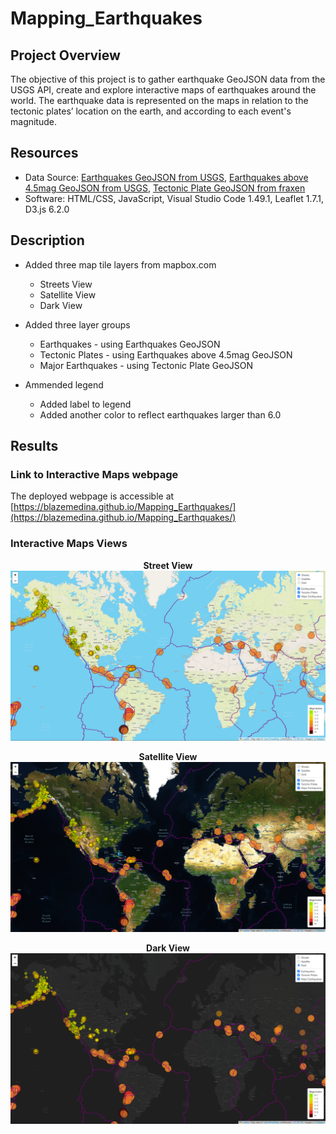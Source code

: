 # Mapping_Earthquakes

## Project Overview
The objective of this project is to gather earthquake GeoJSON data from the USGS API, create and explore interactive maps of earthquakes around the world.
The earthquake data is represented on the maps in relation to the tectonic plates’ location on the earth, and according to each event's magnitude.

## Resources
- Data Source: [Earthquakes GeoJSON from USGS](https://earthquake.usgs.gov/earthquakes/feed/v1.0/summary/all_week.geojson), [Earthquakes above 4.5mag GeoJSON from USGS](https://earthquake.usgs.gov/earthquakes/feed/v1.0/summary/4.5_week.geojson), [Tectonic Plate GeoJSON from fraxen](https://raw.githubusercontent.com/fraxen/tectonicplates/master/GeoJSON/PB2002_boundaries.json)
- Software: HTML/CSS, JavaScript, Visual Studio Code 1.49.1, Leaflet 1.7.1, D3.js 6.2.0

## Description

- Added three map tile layers from mapbox.com
  - Streets View
  - Satellite View
  - Dark View
  
- Added three layer groups
  - Earthquakes - using Earthquakes GeoJSON
  - Tectonic Plates - using Earthquakes above 4.5mag GeoJSON
  - Major Earthquakes - using Tectonic Plate GeoJSON
  
- Ammended legend
  - Added label to legend
  - Added another color to reflect earthquakes larger than 6.0


## Results


### Link to Interactive Maps webpage
The deployed webpage is accessible at [https://blazemedina.github.io/Mapping_Earthquakes/](https://blazemedina.github.io/Mapping_Earthquakes/)

### Interactive Maps Views

<p align="center">
<b>Street View</b>
<br>
<img src="https://github.com/BlazeMedina/Mapping_Earthquakes/blob/main/static/images/Streets%20View.png">
</p>

<p align="center">
<b>Satellite View</b>
<br>
<img src="https://github.com/BlazeMedina/Mapping_Earthquakes/blob/main/static/images/Satellite%20View.png">
</p>

<p align="center">
<b>Dark View</b>
<br>
  <img src="https://github.com/BlazeMedina/Mapping_Earthquakes/blob/main/static/images/Dark%20View.png">
</p>
